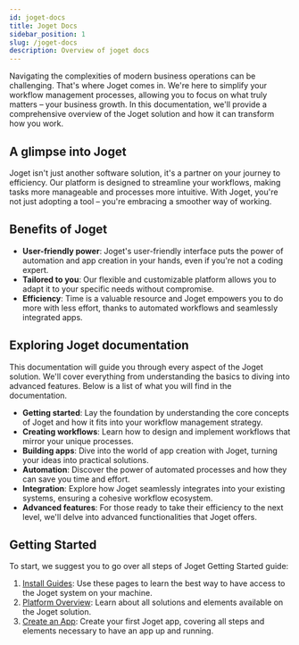 ```yaml
---
id: joget-docs
title: Joget Docs
sidebar_position: 1
slug: /joget-docs
description: Overview of joget docs
---
```


Navigating the complexities of modern business operations can be challenging. That's where Joget comes in. We're here to simplify your workflow management processes, allowing you to focus on what truly matters – your business growth. In this documentation, we'll provide a comprehensive overview of the Joget solution and how it can transform how you work.

## A glimpse into Joget

Joget isn't just another software solution, it's a partner on your journey to efficiency. Our platform is designed to streamline your workflows, making tasks more manageable and processes more intuitive. With Joget, you're not just adopting a tool – you're embracing a smoother way of working.

## Benefits of Joget

- **User-friendly power**: Joget's user-friendly interface puts the power of automation and app creation in your hands, even if you're not a coding expert.
- **Tailored to you**: Our flexible and customizable platform allows you to adapt it to your specific needs without compromise.
- **Efficiency**: Time is a valuable resource and Joget empowers you to do more with less effort, thanks to automated workflows and seamlessly integrated apps.

## Exploring Joget documentation

This documentation will guide you through every aspect of the Joget solution. We'll cover everything from understanding the basics to diving into advanced features. Below is a list of what you will find in the documentation.

- **Getting started**: Lay the foundation by understanding the core concepts of Joget and how it fits into your workflow management strategy.
- **Creating workflows**: Learn how to design and implement workflows that mirror your unique processes.
- **Building apps**: Dive into the world of app creation with Joget, turning your ideas into practical solutions.
- **Automation**: Discover the power of automated processes and how they can save you time and effort.
- **Integration**: Explore how Joget seamlessly integrates into your existing systems, ensuring a cohesive workflow ecosystem.
- **Advanced features**: For those ready to take their efficiency to the next level, we'll delve into advanced functionalities that Joget offers.

## Getting Started

To start, we suggest you to go over all steps of Joget Getting Started guide:

1. [Install Guides](./getting-started/installing-guides): Use these pages to learn the best way to have access to the Joget system on your machine.
2. [Platform Overview](./getting-started/platform-overview): Learn about all solutions and elements available on the Joget solution.
3. [Create an App](./getting-started/create-an-app): Create your first Joget app, covering all steps and elements necessary to have an app up and running.
